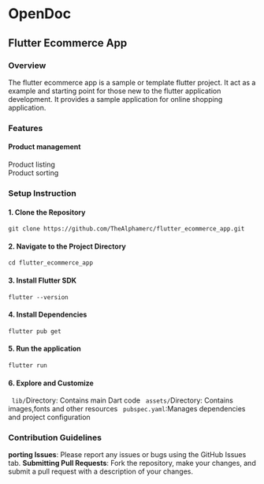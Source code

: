 # OpenDoc
## Flutter Ecommerce App
### Overview
The flutter ecommerce app is a sample or template flutter project. It act as a example and starting point for those new to the flutter application development. It provides a sample application for online shopping application.
### Features
#### Product management
Product listing<br>
Product sorting
### Setup Instruction
#### 1. Clone the Repository
``git clone https://github.com/TheAlphamerc/flutter_ecommerce_app.git``
#### 2. Navigate to the Project Directory
``cd flutter_ecommerce_app``
#### 3. Install Flutter SDK
``flutter --version``
#### 4. Install Dependencies
``flutter pub get``
#### 5. Run the application
``flutter run``
#### 6. Explore and Customize
`` lib/``Directory: Contains main Dart code 
`` assets/``Directory: Contains images,fonts and other resources
`` pubspec.yaml``:Manages dependencies and project configuration
### Contribution Guidelines
  **porting Issues**: Please report any issues or bugs using the GitHub Issues tab.
  **Submitting Pull Requests**: Fork the repository, make your changes, and submit a pull request with a description of your changes.
